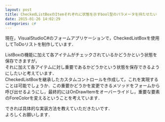 ```yaml
---
layout: post
title: CheckedListBoxのItemそれぞれに状態を示すbool型のパラメータを持たせたい
date: 2015-01-26 14:02:29
categories: c#
---
```

<!-- {% raw %} -->
<p>現在，VisualStudioC#のフォームアプリケーションで，CheckedListBoxを使用してToDoリストを制作しています．</p>

<p>ListBoxの機能に加えて各アイテムがチェックされているかどうかという状態を保存できますが，<br>
それに加えて各アイテムに対し重要であるかどうかという状態を保存できるようにしたいと考えています．<br>
CheckedListBoxを継承したカスタムコントロールを作成して，これを実現することは可能でしょうか．この重要かどうかを変更できるメソッドをフォームから呼び出せるようにし，最終的にはOnDrawItemをオーバーライドし，重要な要素のForeColorを変えるということを考えています．</p>

<p>できれば具体的な実装方法を教えていただきたいです．<br>
よろしくお願いします．</p>
<!-- {% endraw %} -->
